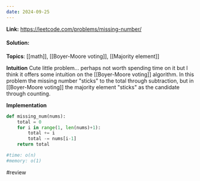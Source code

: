 ```yaml
---
date: 2024-09-25
---
```

**Link:** https://leetcode.com/problems/missing-number/
#### Solution:

**Topics**: [[math]], [[Boyer-Moore voting]], [[Majority element]]

**Intuition**
Cute little problem... perhaps not worth spending time on it but I think it offers some intuition on the [[Boyer-Moore voting]] algorithm. In this problem the missing number "sticks" to the total through subtraction, but in [[Boyer-Moore voting]] the majority element "sticks" as the candidate through counting. 

**Implementation**
```python
def missing_num(nums):
	total = 0
	for i in range(1, len(nums)+1):
		total += i
		total -= nums[i-1]
	return total

#time: o(n)
#memory: o(1)
```

#review 


